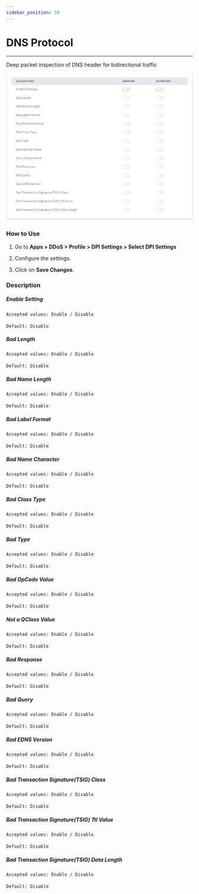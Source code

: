 ```yaml
---
sidebar_position: 10
---
```


# DNS Protocol

---

Deep packet inspection of DNS header for bidirectional traffic

![dpi_settings](/img/ddos/v7/docs/dns.png)

### How to Use

1. Go to **Apps > DDoS > Profile > DPI Settings > Select DPI Settings**

2. Configure the settings.

3. Click on **Save Changes**.

### Description

##### **Enable Setting**

    Accepted values: Enable / Disable

    Default: Disable

##### **Bad Length**

    Accepted values: Enable / Disable

    Default: Disable

##### **Bad Name Length**

    Accepted values: Enable / Disable

    Default: Disable

##### **Bad Label Format**

    Accepted values: Enable / Disable

    Default: Disable

##### **Bad Name Character**

    Accepted values: Enable / Disable

    Default: Disable

##### **Bad Class Type**

    Accepted values: Enable / Disable

    Default: Disable

##### **Bad Type**

    Accepted values: Enable / Disable

    Default: Disable

##### **Bad OpCode Value**

    Accepted values: Enable / Disable

    Default: Disable

##### **Not a QClass Value**

    Accepted values: Enable / Disable

    Default: Disable

##### **Bad Response**

    Accepted values: Enable / Disable

    Default: Disable

##### **Bad Query**

    Accepted values: Enable / Disable

    Default: Disable

##### **Bad EDNS Version**

    Accepted values: Enable / Disable

    Default: Disable

##### **Bad Transaction Signature(TSIG) Class**

    Accepted values: Enable / Disable

    Default: Disable

##### **Bad Transaction Signature(TSIG) Ttl Value**

    Accepted values: Enable / Disable

    Default: Disable

##### **Bad Transaction Signature(TSIG) Data Length**

    Accepted values: Enable / Disable

    Default: Disable

